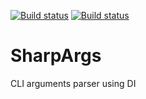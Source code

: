 [![Build status](https://ci.appveyor.com/api/projects/status/m6dh05qo785am3cy/branch/master?svg=true&passingText=master%20-%20OK)](https://ci.appveyor.com/project/rosebyte/sharpargs/branch/master) [![Build status](https://ci.appveyor.com/api/projects/status/m6dh05qo785am3cy?svg=true)](https://ci.appveyor.com/project/rosebyte/sharpargs)

# SharpArgs
CLI arguments parser using DI